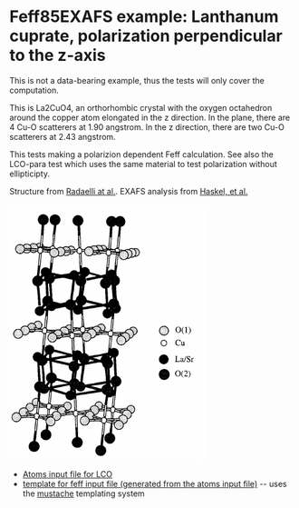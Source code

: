 # Feff85EXAFS example: Lanthanum cuprate, polarization perpendicular to the z-axis

This is not a data-bearing example, thus the tests will only cover the
computation.

This is La2CuO4, an orthorhombic crystal with the oxygen octahedron
around the copper atom elongated in the z direction.  In the plane,
there are 4 Cu-O scatterers at 1.90 angstrom.  In the z direction,
there are two Cu-O scatterers at 2.43 angstrom.

This tests making a polarizion dependent Feff calculation.  See also
the LCO-para test which uses the same material to test polarization
without ellipticipty.

Structure from
[Radaelli at al.](https://doi.org/10.1103/PhysRevB.49.4163).
EXAFS analysis from
[Haskel, et al.](https://doi.org/10.1103/PhysRevB.56.R521)

![Ball and stick figure of La2CuO4 from Haskel, et al. ](LCO.png)


* [Atoms input file for LCO](LCO-perp.inp)
* [template for feff input file (generated from the atoms input file)](LCO-perp.mustache) -- uses the [mustache](http://mustache.github.io/) templating system

